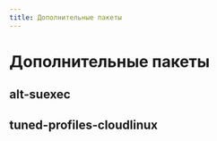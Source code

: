 ```yaml
---
title: Дополнительные пакеты
---
```

<gtranslate-io>

# Дополнительные пакеты

## alt-suexec

## tuned-profiles-cloudlinux
</gtranslate-io>
